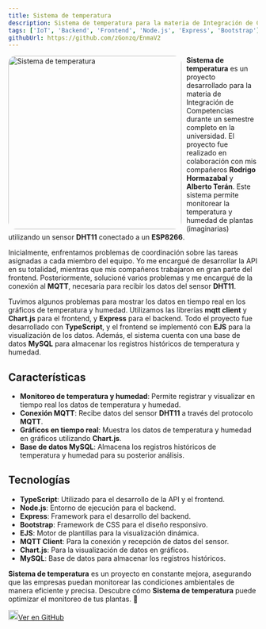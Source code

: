 ```yaml
---
title: Sistema de temperatura
description: Sistema de temperatura para la materia de Integración de Competencias
tags: ['IoT', 'Backend', 'Frontend', 'Node.js', 'Express', 'Bootstrap']
githubUrl: https://github.com/zGonzq/EnmaV2
---
```


<p>
<img src="/img/projects/sistema-temperatura.webp" alt="Sistema de temperatura" width="350" style="border-radius: 15px; float:left; margin-right: 10px;">
</p>

**Sistema de temperatura** es un proyecto desarrollado para la materia de Integración de Competencias durante un semestre completo en la universidad. El proyecto fue realizado en colaboración con mis compañeros **Rodrigo Hormazabal** y **Alberto Terán**. Este sistema permite monitorear la temperatura y humedad de plantas (imaginarias) utilizando un sensor **DHT11** conectado a un **ESP8266**.

Inicialmente, enfrentamos problemas de coordinación sobre las tareas asignadas a cada miembro del equipo. Yo me encargué de desarrollar la API en su totalidad, mientras que mis compañeros trabajaron en gran parte del frontend. Posteriormente, solucioné varios problemas y me encargué de la conexión al **MQTT**, necesaria para recibir los datos del sensor **DHT11**.

Tuvimos algunos problemas para mostrar los datos en tiempo real en los gráficos de temperatura y humedad. Utilizamos las librerías **mqtt client** y **Chart.js** para el frontend, y **Express** para el backend. Todo el proyecto fue desarrollado con **TypeScript**, y el frontend se implementó con **EJS** para la visualización de los datos. Además, el sistema cuenta con una base de datos **MySQL** para almacenar los registros históricos de temperatura y humedad.

## Características
- **Monitoreo de temperatura y humedad**: Permite registrar y visualizar en tiempo real los datos de temperatura y humedad.
- **Conexión MQTT**: Recibe datos del sensor **DHT11** a través del protocolo **MQTT**.
- **Gráficos en tiempo real**: Muestra los datos de temperatura y humedad en gráficos utilizando **Chart.js**.
- **Base de datos MySQL**: Almacena los registros históricos de temperatura y humedad para su posterior análisis.

## Tecnologías
- **TypeScript**: Utilizado para el desarrollo de la API y el frontend.
- **Node.js**: Entorno de ejecución para el backend.
- **Express**: Framework para el desarrollo del backend.
- **Bootstrap**: Framework de CSS para el diseño responsivo.
- **EJS**: Motor de plantillas para la visualización dinámica.
- **MQTT Client**: Para la conexión y recepción de datos del sensor.
- **Chart.js**: Para la visualización de datos en gráficos.
- **MySQL**: Base de datos para almacenar los registros históricos.

**Sistema de temperatura** es un proyecto en constante mejora, asegurando que las empresas puedan monitorear las condiciones ambientales de manera eficiente y precisa. Descubre cómo **Sistema de temperatura** puede optimizar el monitoreo de tus plantas. 🌟

<a href="https://github.com/zGonzq/EnmaV2" target="_blank" class="rounded inline-flex items-center px-5 py-2.5 me-2 mb-2 bg-primary-light dark:bg-primary-dark text-white hover:opacity-90 hover:bg-primary dark:hover:bg-primary no-underline transition-transform transform hover:scale-105" rel="noopener noreferrer">
    <img src="/icons/redes/github.svg" alt="GitHub" width="20" class="mr-2 m-0">Ver en GitHub
</a>
